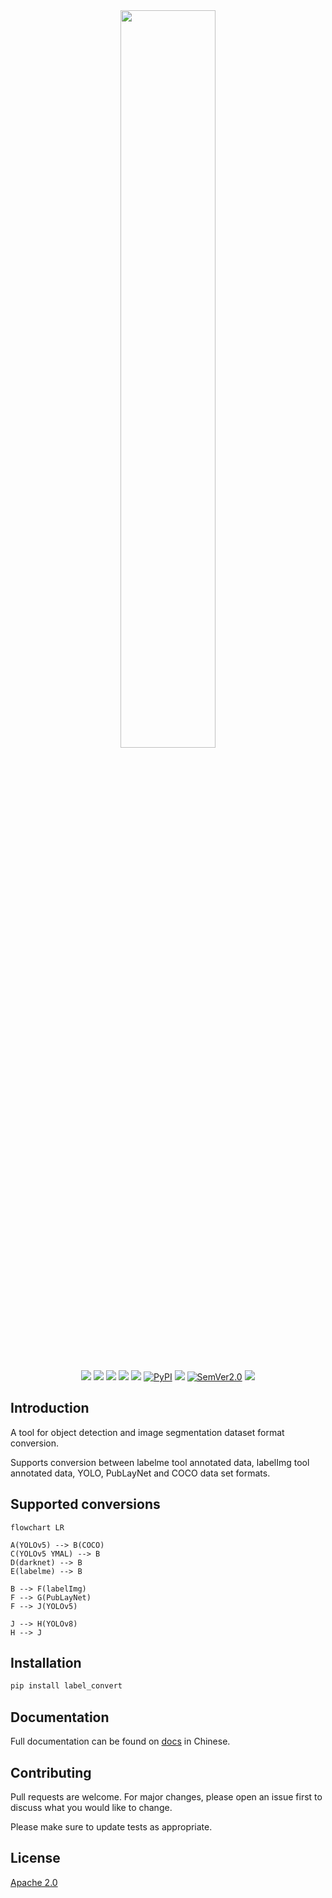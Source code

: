 <div align="center">
  <div align="center">
    <img src="https://github.com/RapidAI/LabelConvert/releases/download/v0/LabelConvertv3.png" width="55%" height="55%"/>
  </div>
  <br/>

  <a href=""><img src="https://img.shields.io/badge/Python->=3.6,<3.12-aff.svg"></a>
  <a href=""><img src="https://img.shields.io/badge/OS-Linux%2C%20Win%2C%20Mac-pink.svg"></a>
  <a href="https://github.com/RapidAI/LabelConvert/graphs/contributors"><img src="https://img.shields.io/github/contributors/RapidAI/LabelConvert?color=9ea"></a>
  <a href="https://github.com/RapidAI/LabelConvert/stargazers"><img src="https://img.shields.io/github/stars/RapidAI/LabelConvert?color=ccf" ></a>
  <a href="https://pepy.tech/project/label_convert"><img src="https://static.pepy.tech/badge/label_convert?period=total&units=abbreviation&left_color=grey&right_color=blue&left_text=Downloads"></a>
  <a href="https://pypi.org/project/label_convert/"><img alt="PyPI" src="https://img.shields.io/pypi/v/label_convert"></a>
  <a href="https://choosealicense.com/licenses/apache-2.0/"><img src="https://img.shields.io/badge/License-Apache%202-dfd.svg"></a>
  <a href="https://semver.org/"><img alt="SemVer2.0" src="https://img.shields.io/badge/SemVer-2.0-brightgreen"></a>
  <a href="https://github.com/psf/black"><img src="https://img.shields.io/badge/code%20style-black-000000.svg"></a>

</div>

## Introduction

A tool for object detection and image segmentation dataset format conversion.

Supports conversion between labelme tool annotated data, labelImg tool annotated data, YOLO, PubLayNet and COCO data set formats.

## Supported conversions

```mermaid
flowchart LR

A(YOLOv5) --> B(COCO)
C(YOLOv5 YMAL) --> B
D(darknet) --> B
E(labelme) --> B

B --> F(labelImg)
F --> G(PubLayNet)
F --> J(YOLOv5)

J --> H(YOLOv8)
H --> J
```

## Installation

```bash
pip install label_convert
```

## Documentation

Full documentation can be found on [docs](https://rapidai.github.io/LabelConvert/docs) in Chinese.

## Contributing

Pull requests are welcome. For major changes, please open an issue first
to discuss what you would like to change.

Please make sure to update tests as appropriate.

## License

[Apache 2.0](https://choosealicense.com/licenses/apache-2.0/)
